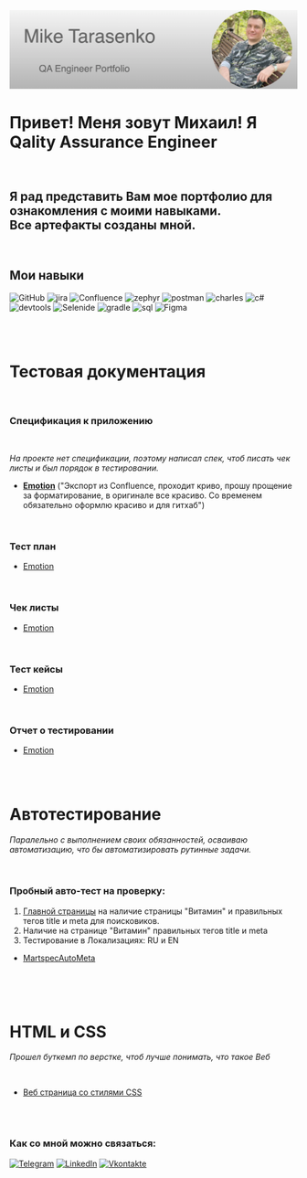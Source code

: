[![Header](https://github.com/Mixarder/Mixarder/blob/main/assets/myHeader.png)](https://github.com/Mixarder)

# **Привет! Меня зовут Михаил! Я Qality Assurance Engineer**

<br>

## Я рад представить Вам мое портфолио для ознакомления с моими навыками. <br> Все артефакты созданы мной.

<br>

## Мои навыки

![GitHub](https://img.shields.io/badge/-Git-090909?style=for-the-badge&logo=Github)
![jira](https://img.shields.io/badge/-jira-090909?style=for-the-badge&logo=jira&logoColor=blue)
![Confluence](https://img.shields.io/badge/-Confluence-090909?style=for-the-badge&logo=confluence&logoColor=blue)
![zephyr](https://img.shields.io/badge/-zephyr-090909?style=for-the-badge&logo=zephyr)
![postman](https://img.shields.io/badge/-postman-090909?style=for-the-badge&logo=postman)
![charles](https://img.shields.io/badge/-charles-090909?style=for-the-badge&logo=)
![c#](https://img.shields.io/badge/-C%23-090909?style=for-the-badge&logo=C)
![devtools](https://img.shields.io/badge/-devtools-090909?style=for-the-badge&logo=googlechrome&logoColor=grey)
![Selenide](https://img.shields.io/badge/-selenide-090909?style=for-the-badge&logo=selenium)
![gradle](https://img.shields.io/badge/-gradle-090909?style=for-the-badge&logo=gradle)
![sql](https://img.shields.io/badge/-mysql-090909?style=for-the-badge&logo=mysql)
![Figma](https://img.shields.io/badge/-Figma-090909?style=for-the-badge&logo=Figma)

<br><br>

# Тестовая документация

<br>

### **Спецификация к приложению**

<br>

*На проекте нет спецификации, поэтому  написал спек, чтоб писать чек листы и был порядок в тестировании.*

- [**Emotion**](https://github.com/Mixarder/Mixarder/blob/main/SD-Emotion(RUS)-280523-211847.pdf) ("Экспорт из Confluence, проходит криво, прошу прощение за форматирование, в оригинале все красиво. Со временем обязательно оформлю красиво и для гитхаб")

<br>


### **Тест план**

 - [Emotion]()

 <br>

### **Чек листы**

- [Emotion]()

<br>

### **Тест кейсы**

- [Emotion]()

<br>

### **Отчет о тестировании**

- [Emotion]()

<br><br>




# **Автотестирование**
*Паралельно с выполнением своих обязанностей, осваиваю автоматизацию, что бы автоматизировать рутинные задачи.*

<br>

### Пробный авто-тест на проверку:
1. [Главной страницы](https://martspec.com/) на наличие страницы  "Витамин" и правильных  тегов title и meta для поисковиков.
2. Наличие на странице "Витамин" правильных  тегов title и meta
3. Тестирование в Локализациях: RU и EN
- [MartspecAutoMeta](https://github.com/Mixarder/MartspecAutoTests1)

<br><br><br>

# **HTML и CSS**
*Прошел буткемп по верстке, чтоб лучше понимать, что такое Веб*

<br>

- [Веб страница со стилями CSS](https://github.com/Mixarder/myFirstFigmaCss)

<br>
<br>

### Как со мной можно связаться: 
[![Telegram](https://img.shields.io/badge/-Telegram-090909?style=for-the-badge&logo=telegram&logoColor=27A0D9)](https://t.me/Mixard)
[![LinkedIn](https://img.shields.io/badge/-LinkedIn-090909?style=for-the-badge&logo=linkedin&logoColor=007BB6)](www.linkedin.com/in/mike-tarasenko-qa)
[![Vkontakte](https://img.shields.io/badge/-Vkontakte-090909?style=for-the-badge&logo=Vk&logoColor=4F7DB3)](https://vk.com/shadowtenka)

<br>
<br>
<br>